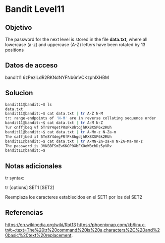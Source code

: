 # Bandit Level11

## Objetivo
The password for the next level is stored in the file **data.txt**, where all lowercase (a-z) and uppercase (A-Z) letters have been rotated by 13 positions

## Datos de acceso
bandit11
6zPeziLdR2RKNdNYFNb6nVCKzphlXHBM

## Solucion
```bash
bandit11@bandit:~$ ls
data.txt
bandit11@bandit:~$ cat data.txt | tr A-Z N-M
tr: range-endpoints of 'N-M' are in reverse collating sequence order
bandit11@bandit:~$ cat data.txt | tr A-M N-Z
Tur cnffjbeq vf 5Tr8Y4qetPRsPk8htqjhRX8XSP6x2RUh
bandit11@bandit:~$ cat data.txt | tr A-Mn-z N-Za-m
The caffjbed if 5Te8Y4degPRfPk8hgdjhRX8XSP6k2RUh
bandit11@bandit:~$ cat data.txt | tr A-MN-Zn-za-m N-ZA-Ma-mn-z
The password is JVNBBFSmZwKKOP0XbFXOoW8chDz5yVRv
bandit11@bandit:~$

```
## Notas adicionales
tr syntax:

tr [options] SET1 [SET2]

Reemplaza los caracteres establecidos en el SET1 por los del SET2
## Referencias
https://en.wikipedia.org/wiki/Rot13
https://phoenixnap.com/kb/linux-tr#:~:text=The%20tr%20command%20is%20a,characters%2C%20and%20basic%20text%20replacement.